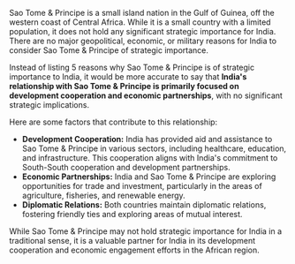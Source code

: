 Sao Tome & Principe is a small island nation in the Gulf of Guinea, off the western coast of Central Africa. While it is a small country with a limited population, it does not hold any significant strategic importance for India. There are no major geopolitical, economic, or military reasons for India to consider Sao Tome & Principe of strategic importance. 

Instead of listing 5 reasons why Sao Tome & Principe is of strategic importance to India, it would be more accurate to say that **India's relationship with Sao Tome & Principe is primarily focused on development cooperation and economic partnerships**, with no significant strategic implications. 

Here are some factors that contribute to this relationship:

* **Development Cooperation:** India has provided aid and assistance to Sao Tome & Principe in various sectors, including healthcare, education, and infrastructure. This cooperation aligns with India's commitment to South-South cooperation and development partnerships.
* **Economic Partnerships:** India and Sao Tome & Principe are exploring opportunities for trade and investment, particularly in the areas of agriculture, fisheries, and renewable energy. 
* **Diplomatic Relations:** Both countries maintain diplomatic relations, fostering friendly ties and exploring areas of mutual interest. 

While Sao Tome & Principe may not hold strategic importance for India in a traditional sense, it is a valuable partner for India in its development cooperation and economic engagement efforts in the African region. 
